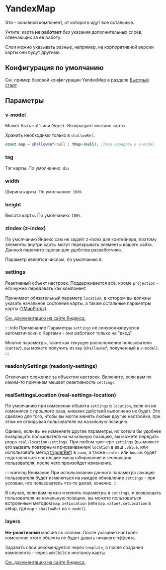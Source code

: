 # YandexMap

Это - основной компонент, от которого идут все остальные.

Учтите: карта **не работает** без указания дополнительных слоёв, отвечающих за её работу.

Слои можно указывать разные, например, на корпоративной версии карты они будут другими.

## Конфигурация по умолчанию

См. пример базовой конфигурации YandexMap в разделе [Быстрый старт](/guide/quickstart).

## Параметры

### v-model

Может быть `null` или `Object`. Возвращает инстанс карты.

Хранить необходимо только в `shallowRef`.

```typescript
const map = shallowRef<null | YMap>(null); //map передать в v-model
```

### tag

Тэг карты. По умолчанию: `div`

### width

Ширина карты. По умолчанию: `100%`

### height

Высота карты. По умолчанию: `100%`

### zIndex (z-index)

По умолчанию Яндекс сам не задаёт z-index для контейнера, поэтому элементы внутри карты могут перекрывать элементы
вашего сайта. Данный параметр сделан для удобства разработчика.

Параметр является числом, по умолчанию `0`.

### settings

Реактивный объект настроек. Поддерживается всё, кроме `projection` - его нужно передавать как компонент.

Принимает обязательный параметр `location`, в котором вы должны указать начальное состояние карты, а также остальные
параметры карты [(YMapProps)](https://yandex.ru/dev/jsapi30/doc/ru/ref/#YMapProps).

[См. документацию на сайте Яндекса.](https://yandex.ru/dev/maps/jsapi/doc/3.0/dg/concepts/map.html#map-parms)

::: info Примечание
Параметры `settings` не синхронизируются автоматически с Картами - они работают только на "вход".

Многие параметры, такие как текущее расположение пользователя (`center`), вы можете получить из `map` (`shallowRef`,
полученный в `v-model`).
:::

### readonlySettings (readonly-settings)

Отключает слежение за объектом настроек. Включите, если вам по каким-то причинам мешает реактивность `settings`.

### realSettingsLocation (real-settings-location)

По умолчанию при изменении объекта `settings` в `location`, если он не изменился с прошлого
раза, никаких действий выполнено не будет. Это сделано для того, чтобы вы могли менять любые другие настройки, при этом
не откидывая пользователя на начальную позицию.

Однако, если вы не изменяете другие параметры, но хотели бы удобнее возвращать пользователя на начальную позицию, вы
можете передать props `real-location-settings`. При любом триггере `settings` (вы можете его вызвать повторным
присваиванием `location` в ваш `.value`, или использовать
метод [triggerRef](https://vuejs.org/api/reactivity-advanced.html#triggerref)) в `zoom`, а также `center` или `bounds` будет
подставляться настоящие масштабирование и геолокация пользователя, после чего произойдет изменение.

::: warning Внимание
При использовании данного параметра локация пользователя будет изменяться на каждое обновление `settings` - при условии,
что пользователь что-то делал, конечно.
:::

В случае, если вам нужно и менять параметры в `settings`, и возвращать пользователя на начальную позицию, вы можете
пользоваться встроенным методом `map.setLocation` (или `map.value?.setLocation` в setup, где `map` - `shallowRef`
из `v-model`).

### layers

**Не-реактивный** массив со слоями. После указания настроек изменение этого объекта не будет давать никакого эффекта.

Задавать слои рекомендуется через `template`, а после создания компонента - через `addChild` к инстансу карты.

[См. документацию на сайте Яндекса.](https://yandex.ru/dev/jsapi30/doc/ru/dg/concepts/map#layers)
